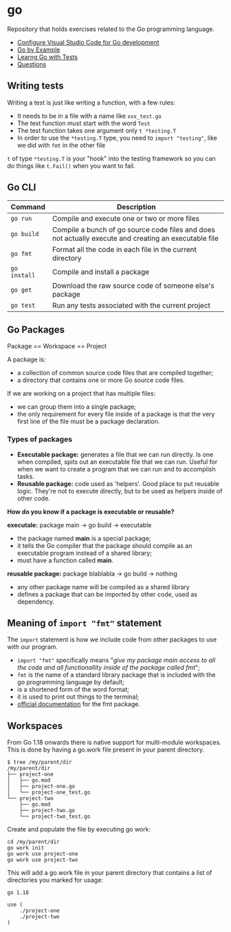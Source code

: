 # go

Repository that holds exercises related to the Go programming language.

* [Configure Visual Studio Code for Go development](https://learn.microsoft.com/en-us/azure/developer/go/configure-visual-studio-code)
* [Go by Example](https://gobyexample.com/)
* [Learng Go with Tests](https://quii.gitbook.io/learn-go-with-tests/)
* [Questions](questions.md)

## Writing tests
Writing a test is just like writing a function, with a few rules:

* It needs to be in a file with a name like `xxx_test.go`
* The test function must start with the word `Test`
* The test function takes one argument only `t *testing.T`
* In order to use the `*testing.T` type, you need to `import "testing"`, like we did with `fmt` in the other file

`t` of type `*testing.T` is your "hook" into the testing framework so you can do things like `t.Fail()` when you want to fail.

## Go CLI

| Command | Description |
| --- | --- |
| `go run` | Compile and execute one or two or more files |
| `go build` | Compile a bunch of go source code files and does not actually execute and creating an executable file |
| `go fmt` | Format all the code in each file in the current directory |
| `go install` | Compile and install a package |
| `go get` | Download the raw source code of someone else's package |
| `go test` | Run any tests associated with the current project |

## Go Packages

Package == Workspace == Project

A package is:
* a collection of common source code files that are compiled together;
* a directory that contains one or more Go source code files.

If we are working on a project that has multiple files:
* we can group them into a single package;
* the only requirement for every file inside of a package is that the very first line of the file must be a package declaration.

### Types of packages

* **Executable package:** generates a file that we can run directly. Is one when compiled, spits out an executable file that we can run. Useful for when we want to create a program that we can run and to accomplish tasks.
* **Reusable package:** code used as 'helpers'. Good place to put reusable logic. They're not to execute directly, but to be used as helpers inside of other code.

**How do you know if a package is executable or reusable?**

**executale:** package main -> go build -> executable

* the package named **main** is a special package;
* it tells the Go compiler that the package should compile as an executable program instead of a shared library;
* must have a function called **main**.

**reusable package:** package blablabla -> go build -> nothing

* any other package name will be compiled as a shared library
* defines a package that can be imported by other code, used as dependency.

## Meaning of `import "fmt"` statement

The `import` statement is how we include code from other packages to use with our program.

* `import "fmt"` specifically means "*give my package main access to all the code and all functionallity inside of the package called fmt*";
* `fmt` is the name of a standard library package that is included with the go programming language by default;
* is a shortened form of the word format;
* it is used to print out things to the terminal;
* [official documentation](https://golang.org/pkg/fmt/) for the fmt package.

## Workspaces

From Go 1.18 onwards there is native support for multi-module workspaces. This is done by having a go.work file present in your parent directory.

```
$ tree /my/parent/dir
/my/parent/dir
├── project-one
│   ├── go.mod
│   ├── project-one.go
│   └── project-one_test.go
└── project-two
    ├── go.mod
    ├── project-two.go
    └── project-two_test.go
```

Create and populate the file by executing go work:

```
cd /my/parent/dir
go work init
go work use project-one
go work use project-two
```

This will add a go.work file in your parent directory that contains a list of directories you marked for usage:

```
go 1.18

use (
    ./project-one
    ./project-two
)
```